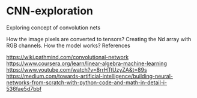 # CNN-exploration
Exploring concept of convolution nets 

How the image pixels are converted to tensors?
Creating the Nd array with RGB channels.
How the model works?
References

https://wiki.pathmind.com/convolutional-network
https://www.coursera.org/learn/linear-algebra-machine-learning
https://www.youtube.com/watch?v=8rrHTtUzyZA&t=89s
https://medium.com/towards-artificial-intelligence/building-neural-networks-from-scratch-with-python-code-and-math-in-detail-i-536fae5d7bbf

